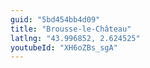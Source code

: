 ```yaml
---
guid: "5bd454bb4d09"
title: "Brousse-le-Château"
latlng: "43.996852, 2.624525"
youtubeId: "XH6oZBs_sgA" 
---
```

